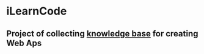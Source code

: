# iLearnCode

## Project of collecting [knowledge base](knowledgebase/index.md) for creating Web Aps

